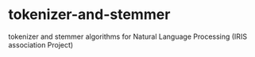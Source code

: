 # tokenizer-and-stemmer
tokenizer and stemmer algorithms for Natural Language Processing (IRIS association Project)
